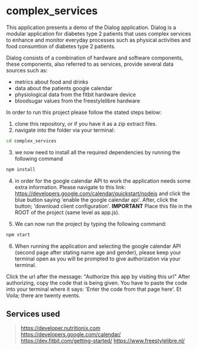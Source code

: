 # complex_services

This application presents a demo of the Dialog application. Dialog is a modular application for diabetes type 2 patients that uses complex services to enhance and monitor everyday processes such as physical activities and food consumtion of diabetes type 2 patients.

Dialog consists of a combination of hardware and software components, these components, also referred to as services, provide several data sources such as:

- metrics about food and drinks
- data about the patients google calendar
- physiological data from the fitbit hardware device
- bloodsugar values from the freestylelibre hardware 

In order to run this project please follow the stated steps below:

1. clone this repository, or if you have it as a zip extract files.
2. navigate into the folder via your terminal:

```bash
cd complex_services
```

3. we now need to install all the required dependencies by running the following command
```bash
npm install
```

4. in order for the google calendar API to work the application needs some extra information. 
Please navigate to this link: https://developers.google.com/calendar/quickstart/nodejs and click the blue button saying 'enable the google calendar api'.
After, click the button; 'download client configuration'. **IMPORTANT** Place this file in the ROOT of the project (same level as app.js).

5. We can now run the project by typing the following command:

```bash
npm start
```

6. When running the application and selecting the google calendar API (second page after stating name age and gender), please keep your terminal open as you will be prompted to give authorization via
your terminal. 

Click the url after the message: "Authorize this app by visiting this url" After authorizing, copy the code that is being given. You have to paste the code into your terminal where it says: 'Enter the code from that page here'. Et Voila; there are twenty events.

## Services used
> https://developer.nutritionix.com
> https://developers.google.com/calendar/
> https://dev.fitbit.com/getting-started/
> https://www.freestylelibre.nl/

